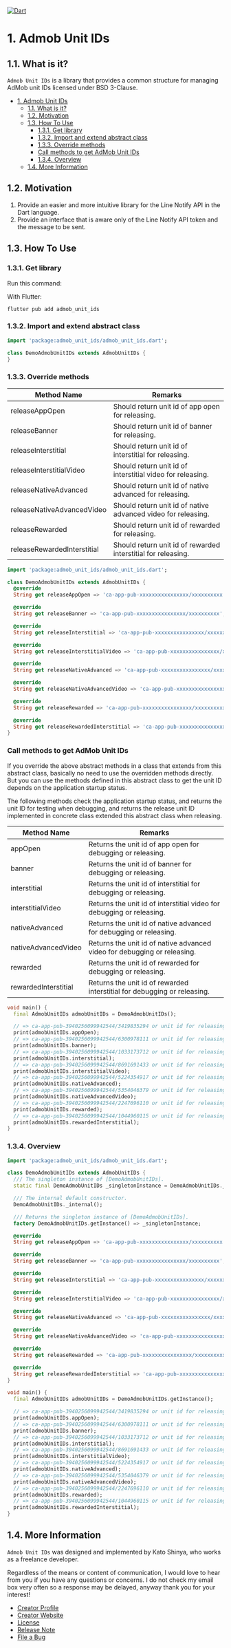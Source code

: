 [![Dart](https://github.com/myConsciousness/admob-unit-ids/actions/workflows/dart.yml/badge.svg?branch=main)](https://github.com/myConsciousness/admob-unit-ids/actions/workflows/dart.yml)

# 1. Admob Unit IDs

## 1.1. What is it?

`Admob Unit IDs` is a library that provides a common structure for managing AdMob unit IDs licensed under BSD 3-Clause.

<!-- TOC -->

- [1. Admob Unit IDs](#1-admob-unit-ids)
  - [1.1. What is it?](#11-what-is-it)
  - [1.2. Motivation](#12-motivation)
  - [1.3. How To Use](#13-how-to-use)
    - [1.3.1. Get library](#131-get-library)
    - [1.3.2. Import and extend abstract class](#132-import-and-extend-abstract-class)
    - [1.3.3. Override methods](#133-override-methods)
    - [Call methods to get AdMob Unit IDs](#call-methods-to-get-admob-unit-ids)
    - [1.3.4. Overview](#134-overview)
  - [1.4. More Information](#14-more-information)

<!-- /TOC -->

## 1.2. Motivation

1. Provide an easier and more intuitive library for the Line Notify API in the Dart language.
2. Provide an interface that is aware only of the Line Notify API token and the message to be sent.

## 1.3. How To Use

### 1.3.1. Get library

Run this command:

With Flutter:

```terminal
flutter pub add admob_unit_ids
```

### 1.3.2. Import and extend abstract class

```dart
import 'package:admob_unit_ids/admob_unit_ids.dart';

class DemoAdmobUnitIDs extends AdmobUnitIDs {
}
```

### 1.3.3. Override methods

| Method Name                 | Remarks                                                       |
| --------------------------- | ------------------------------------------------------------- |
| releaseAppOpen              | Should return unit id of app open for releasing.              |
| releaseBanner               | Should return unit id of banner for releasing.                |
| releaseInterstitial         | Should return unit id of interstitial for releasing.          |
| releaseInterstitialVideo    | Should return unit id of interstitial video for releasing.    |
| releaseNativeAdvanced       | Should return unit id of native advanced for releasing.       |
| releaseNativeAdvancedVideo  | Should return unit id of native advanced video for releasing. |
| releaseRewarded             | Should return unit id of rewarded for releasing.              |
| releaseRewardedInterstitial | Should return unit id of rewarded interstitial for releasing. |

```dart
import 'package:admob_unit_ids/admob_unit_ids.dart';

class DemoAdmobUnitIDs extends AdmobUnitIDs {
  @override
  String get releaseAppOpen => 'ca-app-pub-xxxxxxxxxxxxxxxx/xxxxxxxxxx';

  @override
  String get releaseBanner => 'ca-app-pub-xxxxxxxxxxxxxxxx/xxxxxxxxxx';

  @override
  String get releaseInterstitial => 'ca-app-pub-xxxxxxxxxxxxxxxx/xxxxxxxxxx';

  @override
  String get releaseInterstitialVideo => 'ca-app-pub-xxxxxxxxxxxxxxxx/xxxxxxxxxx';

  @override
  String get releaseNativeAdvanced => 'ca-app-pub-xxxxxxxxxxxxxxxx/xxxxxxxxxx';

  @override
  String get releaseNativeAdvancedVideo => 'ca-app-pub-xxxxxxxxxxxxxxxx/xxxxxxxxxx';

  @override
  String get releaseRewarded => 'ca-app-pub-xxxxxxxxxxxxxxxx/xxxxxxxxxx';

  @override
  String get releaseRewardedInterstitial => 'ca-app-pub-xxxxxxxxxxxxxxxx/xxxxxxxxxx';
}
```

### Call methods to get AdMob Unit IDs

If you override the above abstract methods in a class that extends from this abstract class, basically no need to use the overridden methods directly. But you can use the methods defined in this abstract class to get the unit ID depends on the application startup status.

The following methods check the application startup status, and returns the unit ID for testing when debugging, and returns the release unit ID implemented in concrete class extended this abstract class when releasing.

| Method Name          | Remarks                                                                  |
| -------------------- | ------------------------------------------------------------------------ |
| appOpen              | Returns the unit id of app open for debugging or releasing.              |
| banner               | Returns the unit id of banner for debugging or releasing.                |
| interstitial         | Returns the unit id of interstitial for debugging or releasing.          |
| interstitialVideo    | Returns the unit id of interstitial video for debugging or releasing.    |
| nativeAdvanced       | Returns the unit id of native advanced for debugging or releasing.       |
| nativeAdvancedVideo  | Returns the unit id of native advanced video for debugging or releasing. |
| rewarded             | Returns the unit id of rewarded for debugging or releasing.              |
| rewardedInterstitial | Returns the unit id of rewarded interstitial for debugging or releasing. |

```dart
void main() {
  final AdmobUnitIDs admobUnitIDs = DemoAdmobUnitIDs();

  // => ca-app-pub-3940256099942544/3419835294 or unit id for releasing.
  print(admobUnitIDs.appOpen);
  // => ca-app-pub-3940256099942544/6300978111 or unit id for releasing.
  print(admobUnitIDs.banner);
  // => ca-app-pub-3940256099942544/1033173712 or unit id for releasing.
  print(admobUnitIDs.interstitial);
  // => ca-app-pub-3940256099942544/8691691433 or unit id for releasing.
  print(admobUnitIDs.interstitialVideo);
  // => ca-app-pub-3940256099942544/5224354917 or unit id for releasing.
  print(admobUnitIDs.nativeAdvanced);
  // => ca-app-pub-3940256099942544/5354046379 or unit id for releasing.
  print(admobUnitIDs.nativeAdvancedVideo);
  // => ca-app-pub-3940256099942544/2247696110 or unit id for releasing.
  print(admobUnitIDs.rewarded);
  // => ca-app-pub-3940256099942544/1044960115 or unit id for releasing.
  print(admobUnitIDs.rewardedInterstitial);
}
```

### 1.3.4. Overview

```dart
import 'package:admob_unit_ids/admob_unit_ids.dart';

class DemoAdmobUnitIDs extends AdmobUnitIDs {
  /// The singleton instance of [DemoAdmobUnitIDs].
  static final DemoAdmobUnitIDs _singletonInstance = DemoAdmobUnitIDs._internal();

  /// The internal default constructor.
  DemoAdmobUnitIDs._internal();

  /// Returns the singleton instance of [DemoAdmobUnitIDs].
  factory DemoAdmobUnitIDs.getInstance() => _singletonInstance;

  @override
  String get releaseAppOpen => 'ca-app-pub-xxxxxxxxxxxxxxxx/xxxxxxxxxx';

  @override
  String get releaseBanner => 'ca-app-pub-xxxxxxxxxxxxxxxx/xxxxxxxxxx';

  @override
  String get releaseInterstitial => 'ca-app-pub-xxxxxxxxxxxxxxxx/xxxxxxxxxx';

  @override
  String get releaseInterstitialVideo => 'ca-app-pub-xxxxxxxxxxxxxxxx/xxxxxxxxxx';

  @override
  String get releaseNativeAdvanced => 'ca-app-pub-xxxxxxxxxxxxxxxx/xxxxxxxxxx';

  @override
  String get releaseNativeAdvancedVideo => 'ca-app-pub-xxxxxxxxxxxxxxxx/xxxxxxxxxx';

  @override
  String get releaseRewarded => 'ca-app-pub-xxxxxxxxxxxxxxxx/xxxxxxxxxx';

  @override
  String get releaseRewardedInterstitial => 'ca-app-pub-xxxxxxxxxxxxxxxx/xxxxxxxxxx';
}

void main() {
  final AdmobUnitIDs admobUnitIDs = DemoAdmobUnitIDs.getInstance();

  // => ca-app-pub-3940256099942544/3419835294 or unit id for releasing.
  print(admobUnitIDs.appOpen);
  // => ca-app-pub-3940256099942544/6300978111 or unit id for releasing.
  print(admobUnitIDs.banner);
  // => ca-app-pub-3940256099942544/1033173712 or unit id for releasing.
  print(admobUnitIDs.interstitial);
  // => ca-app-pub-3940256099942544/8691691433 or unit id for releasing.
  print(admobUnitIDs.interstitialVideo);
  // => ca-app-pub-3940256099942544/5224354917 or unit id for releasing.
  print(admobUnitIDs.nativeAdvanced);
  // => ca-app-pub-3940256099942544/5354046379 or unit id for releasing.
  print(admobUnitIDs.nativeAdvancedVideo);
  // => ca-app-pub-3940256099942544/2247696110 or unit id for releasing.
  print(admobUnitIDs.rewarded);
  // => ca-app-pub-3940256099942544/1044960115 or unit id for releasing.
  print(admobUnitIDs.rewardedInterstitial);
}
```

## 1.4. More Information

`Admob Unit IDs` was designed and implemented by Kato Shinya, who works as a freelance developer.

Regardless of the means or content of communication, I would love to hear from you if you have any questions or concerns. I do not check my email box very often so a response may be delayed, anyway thank you for your interest!

- [Creator Profile](https://github.com/myConsciousness)
- [Creator Website](https://myconsciousness.github.io)
- [License](https://github.com/myConsciousness/admob-unit-ids/blob/main/LICENSE)
- [Release Note](https://github.com/myConsciousness/admob-unit-ids/releases)
- [File a Bug](https://github.com/myConsciousness/admob-unit-ids/issues)
